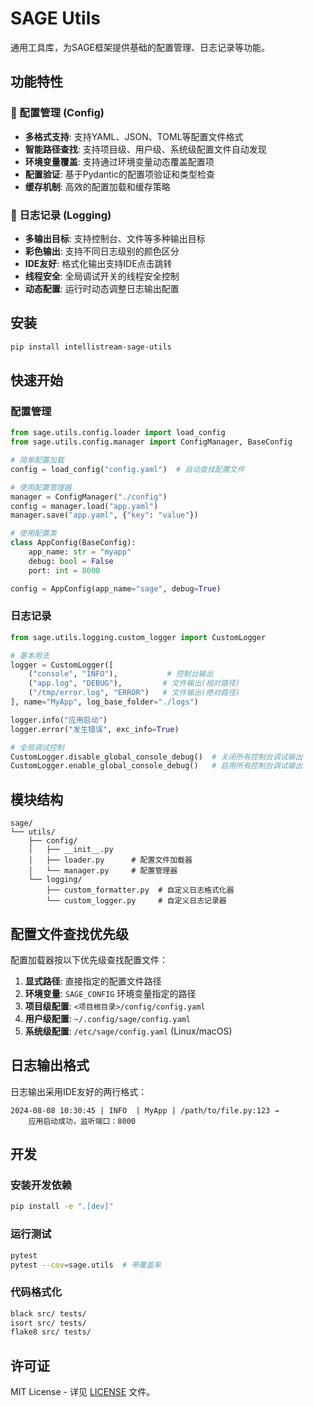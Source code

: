 # SAGE Utils

通用工具库，为SAGE框架提供基础的配置管理、日志记录等功能。

## 功能特性

### 🔧 配置管理 (Config)
- **多格式支持**: 支持YAML、JSON、TOML等配置文件格式
- **智能路径查找**: 支持项目级、用户级、系统级配置文件自动发现
- **环境变量覆盖**: 支持通过环境变量动态覆盖配置项
- **配置验证**: 基于Pydantic的配置项验证和类型检查
- **缓存机制**: 高效的配置加载和缓存策略

### 📝 日志记录 (Logging)
- **多输出目标**: 支持控制台、文件等多种输出目标
- **彩色输出**: 支持不同日志级别的颜色区分
- **IDE友好**: 格式化输出支持IDE点击跳转
- **线程安全**: 全局调试开关的线程安全控制
- **动态配置**: 运行时动态调整日志输出配置

## 安装

```bash
pip install intellistream-sage-utils
```

## 快速开始

### 配置管理

```python
from sage.utils.config.loader import load_config
from sage.utils.config.manager import ConfigManager, BaseConfig

# 简单配置加载
config = load_config("config.yaml")  # 自动查找配置文件

# 使用配置管理器
manager = ConfigManager("./config")
config = manager.load("app.yaml")
manager.save("app.yaml", {"key": "value"})

# 使用配置类
class AppConfig(BaseConfig):
    app_name: str = "myapp"
    debug: bool = False
    port: int = 8000

config = AppConfig(app_name="sage", debug=True)
```

### 日志记录

```python
from sage.utils.logging.custom_logger import CustomLogger

# 基本用法
logger = CustomLogger([
    ("console", "INFO"),           # 控制台输出
    ("app.log", "DEBUG"),         # 文件输出(相对路径)
    ("/tmp/error.log", "ERROR")   # 文件输出(绝对路径)
], name="MyApp", log_base_folder="./logs")

logger.info("应用启动")
logger.error("发生错误", exc_info=True)

# 全局调试控制
CustomLogger.disable_global_console_debug()  # 关闭所有控制台调试输出
CustomLogger.enable_global_console_debug()   # 启用所有控制台调试输出
```

## 模块结构

```
sage/
└── utils/
    ├── config/
    │   ├── __init__.py
    │   ├── loader.py      # 配置文件加载器
    │   └── manager.py     # 配置管理器
    └── logging/
        ├── custom_formatter.py  # 自定义日志格式化器
        └── custom_logger.py     # 自定义日志记录器
```

## 配置文件查找优先级

配置加载器按以下优先级查找配置文件：

1. **显式路径**: 直接指定的配置文件路径
2. **环境变量**: `SAGE_CONFIG` 环境变量指定的路径
3. **项目级配置**: `<项目根目录>/config/config.yaml`
4. **用户级配置**: `~/.config/sage/config.yaml`
5. **系统级配置**: `/etc/sage/config.yaml` (Linux/macOS)

## 日志输出格式

日志输出采用IDE友好的两行格式：

```
2024-08-08 10:30:45 | INFO  | MyApp | /path/to/file.py:123 →
    应用启动成功，监听端口：8000
```

## 开发

### 安装开发依赖

```bash
pip install -e ".[dev]"
```

### 运行测试

```bash
pytest
pytest --cov=sage.utils  # 带覆盖率
```

### 代码格式化

```bash
black src/ tests/
isort src/ tests/
flake8 src/ tests/
```

## 许可证

MIT License - 详见 [LICENSE](LICENSE) 文件。
